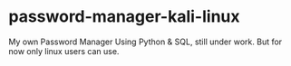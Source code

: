 # password-manager-kali-linux
My own Password Manager Using Python &amp; SQL, still under work. But for now only linux users can use.
